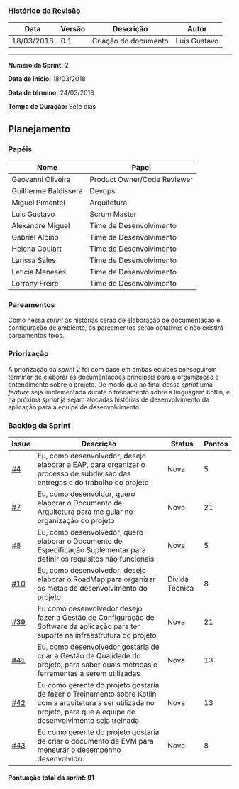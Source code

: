 ### Histórico da Revisão
| Data | Versão | Descrição | Autor |
|---|---|---|---|
| 18/03/2018| 0.1 |Criação do documento | Luis Gustavo |
-------------------------------------------------------------------------------------------------

**Número da Sprint:** 2

**Data de ínicio:** 18/03/2018

**Data de término:** 24/03/2018

**Tempo de Duração:** Sete dias


## **Planejamento**

### **Papéis**

| Nome                  | Papel |
|-----------------------|-------------|
| Geovanni Oliveira | Product Owner/Code Reviewer|
| Guilherme Baldissera | Devops |
| Miguel Pimentel | Arquitetura |
| Luis Gustavo | Scrum Master |
| Alexandre Miguel | Time de Desenvolvimento |
| Gabriel Albino | Time de Desenvolvimento |
| Helena Goulart | Time de Desenvolvimento |
| Larissa Sales | Time de Desenvolvimento |
| Letícia Meneses | Time de Desenvolvimento |
| Lorrany Freire | Time de Desenvolvimento |

### **Pareamentos**

Como nessa *sprint* as histórias serão de elaboração de documentação e configuração de ambiente, os pareamentos serão optativos e não existirá pareamentos fixos.

### **Priorização**

A priorização da *sprint* 2 foi com base em ambas equipes conseguirem terminar de elaborar as documentações principais para a organização e entendimento sobre o projeto. De modo que ao final dessa *sprint* uma *feature* seja implementada durate o treinamento sobre a linguagem Kotlin, e na próxima *sprint* já sejam alocadas histórias de desenvolvimento da aplicação para a equipe de desenvolvimento.

### **Backlog da Sprint**

| Issue | Descrição | Status | Pontos|
|-----------------------|-------------| ---------- | -----------|
|[#4](https://github.com/fga-gpp-mds/2018.1-Grupo4/issues/4) |Eu, como desenvolvedor, desejo elaborar a EAP, para organizar o processo de subdivisão das entregas e do trabalho do projeto | Nova | 5 |
|[#7](https://github.com/fga-gpp-mds/2018.1-Grupo4/issues/7) | Eu, como desenvoldor, quero elaborar o Documento de Arquitetura para me guiar no organização do projeto | Nova | 21 |
|[#8](https://github.com/fga-gpp-mds/2018.1-Grupo4/issues/8) | Eu, como desenvolvedor, quero elaborar o Documento de Especificação Suplementar para definir os requisitos não funcionais | Nova | 5 |
|[#10](https://github.com/fga-gpp-mds/2018.1-Grupo4/issues/10) | Eu, como desenvolvedor, desejo elaborar o RoadMap para organizar as metas de desenvolvimento do projeto | Dívida Técnica | 8 |
|[#39](https://github.com/fga-gpp-mds/2018.1-Grupo4/issues/39) | Eu como desenvolvedor desejo fazer a Gestão de Configuração de Software da aplicação para ter suporte na infraestrutura do projeto | Nova | 21 |
|[#41](https://github.com/fga-gpp-mds/2018.1-Grupo4/issues/41) | Eu, como desenvolvedor gostaria de criar a Gestão de Qualidade do projeto, para saber quais métricas e ferramentas a serem utilizadas | Nova | 13 |
|[#42](https://github.com/fga-gpp-mds/2018.1-Grupo4/issues/42) | Eu como gerente do projeto gostaria de fazer o Treinamento sobre Kotlin com a arquitetura a ser utilizada no projeto, para que a equipe de desenvolvimento seja treinada | Nova | 13 |
|[#43](https://github.com/fga-gpp-mds/2018.1-Grupo4/issues/43) | Eu como gerente do projeto gostaria de criar o documento de EVM para mensurar o desempenho desenvolvido | Nova | 8 |

#### **Pontuação total da *sprint*: 91**
